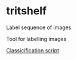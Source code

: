 # tritshelf
Label sequence of images

Tool for labelling images


[Classicification script](https://www.analyticsvidhya.com/blog/2018/09/deep-learning-video-classification-python/)
